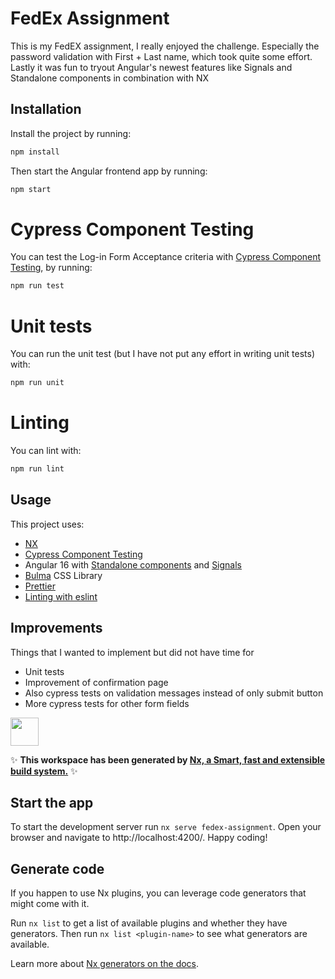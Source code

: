 
# FedEx Assignment

This is my FedEX assignment, I really enjoyed the challenge.
Especially the password validation with First + Last name, which took quite some effort.
Lastly it was fun to tryout Angular's newest features like Signals and Standalone components in combination with NX 

## Installation

Install the project by running:

```bash
npm install
```

Then start the Angular frontend app by running:

```bash
npm start
```

# Cypress Component Testing

You can test the Log-in Form Acceptance criteria with [Cypress Component Testing](https://docs.cypress.io/guides/component-testing/angular/overview), by running:

```bash
npm run test
```

# Unit tests

You can run the unit test (but I have not put any effort in writing unit tests) with:
```bash
npm run unit
```

# Linting

You can lint with:
```bash
npm run lint
```


## Usage

This project uses:
- [NX](https://nx.dev/tutorials/angular-standalone-tutorial)
- [Cypress Component Testing](https://docs.cypress.io/guides/component-testing/angular/overview)
- Angular 16 with [Standalone components](https://angular.io/guide/standalone-components) and [Signals](https://angular.io/guide/signals)
- [Bulma](https://bulma.io/documentation/) CSS Library
- [Prettier](https://prettier.io/docs/en/install.html)
- [Linting with eslint](https://eslint.org/)

## Improvements

Things that I wanted to implement but did not have time for
- Unit tests
- Improvement of confirmation page
- Also cypress tests on validation messages instead of only submit button
- More cypress tests for other form fields



<a alt="Nx logo" href="https://nx.dev" target="_blank" rel="noreferrer"><img src="https://raw.githubusercontent.com/nrwl/nx/master/images/nx-logo.png" width="45"></a>

✨ **This workspace has been generated by [Nx, a Smart, fast and extensible build system.](https://nx.dev)** ✨

## Start the app 

To start the development server run `nx serve fedex-assignment`. Open your browser and navigate to http://localhost:4200/. Happy coding!

## Generate code

If you happen to use Nx plugins, you can leverage code generators that might come with it.

Run `nx list` to get a list of available plugins and whether they have generators. Then run `nx list <plugin-name>` to see what generators are available.

Learn more about [Nx generators on the docs](https://nx.dev/plugin-features/use-code-generators).
